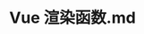 ---
layout: post
title: Vue 渲染函数.md
categories: [Vue]
description: Vue
keywords: Vue
mermaid: false
sequence: false
flow: false
mathjax: false
mindmap: false
mindmap2: false
---